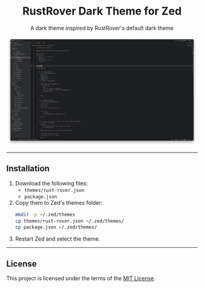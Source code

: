 <h1 align="center">
  RustRover Dark Theme for Zed
</h1>
<p align="center">
  A dark theme inspired by RustRover's default dark theme
</p>

![screenshot](images/screenshot.png)

---

## Installation

1. Download the following files:
   - `themes/rust-rover.json`
   - `package.json`
2. Copy them to Zed's themes folder:
   ```bash
   mkdir -p ~/.zed/themes
   cp themes/rust-rover.json ~/.zed/themes/
   cp package.json ~/.zed/themes/
3. Restart Zed and select the theme.

---

## License

This project is licensed under the terms of the [MIT License](./LICENSE.md).
